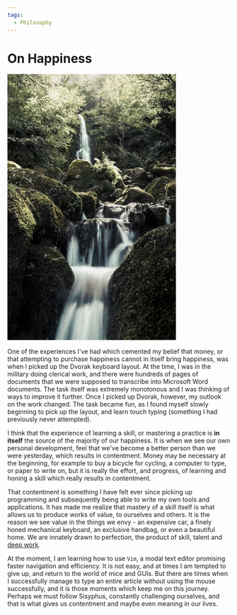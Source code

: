 ```yaml
---
tags:
  - Philosophy
---
```

# On Happiness

![](/static/images/2022-03-05/waterfall.jpg)

One of the experiences I've had which cemented my belief that money, or that attempting to purchase happiness cannot in itself bring happiness, was when I picked up the Dvorak keyboard layout. At the time, I was in the military doing clerical work, and there were hundreds of pages of documents that we were supposed to transcribe into Microsoft Word documents. The task itself was extremely monotonous and I was thinking of ways to improve it further. Once I picked up Dvorak, however, my outlook on the work changed. The task became fun, as I found myself slowly beginning to pick up the layout, and learn touch typing (something I had previously never attempted).

I think that the experience of learning a skill, or mastering a practice is **in itself** the source of the majority of our happiness. It is when we see our own personal development, feel that we've become a better person than we were yesterday, which results in contentment. Money may be necessary at the beginning, for example to buy a bicycle for cycling, a computer to type, or paper to write on, but it is really the effort, and progress, of learning and honing a skill which really results in contentment.

That contentment is something I have felt ever since picking up programming and subsequently being able to write my own tools and applications. It has made me realize that mastery of a skill itself is what allows us to produce works of value, to ourselves and others. It is the reason we see value in the things we envy - an expensive car, a finely honed mechanical keyboard, an exclusive handbag, or even a beautiful home. We are innately drawn to perfection, the product of skill, talent and [deep work][deep-work].

At the moment, I am learning how to use `Vim`, a modal text editor promising faster navigation and efficiency. It is not easy, and at times I am tempted to give up, and return to the world of mice and GUIs. But there are times when I successfully manage to type an entire article without using the mouse successfully, and it is those moments which keep me on this journey. Perhaps we must follow Sisyphus, constantly challenging ourselves, and that is what gives us contentment and maybe even meaning in our lives.

[deep-work]: 2022-02-04-deep-work.md